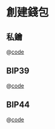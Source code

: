 # 創建錢包

## 私鑰

@[code](@/tour/create-keypair/private-key.ts)

## BIP39

@[code](@/tour/create-keypair/bip39.ts)

## BIP44

@[code](@/tour/create-keypair/bip44.ts)